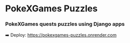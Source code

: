 # PokeXGames Puzzles

### PokeXGames quests puzzles using Django apps

➡️ Deploy: https://pokexgames-puzzles.onrender.com
